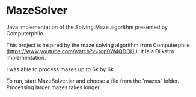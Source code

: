# MazeSolver
Java implementation of the Solving Maze algorithm presented by Computerphile.

This project is inspired by the maze solving algorithm from Computerphile (https://www.youtube.com/watch?v=rop0W4QDOUI).
It is a Dijkstra implementation.

I was able to process mazes up to 6k by 6k.

To run, start MazeSolver.jar and choose a file from the 'mazes' folder.
Processing larger mazes takes longer.

